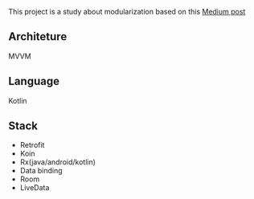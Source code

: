 This project is a study about modularization based on this [Medium post](https://medium.com/@iagofucolo/modulariza%C3%A7%C3%A3o-android-parte-1-b69b509571c9)

## Architeture
MVVM

## Language
Kotlin

## Stack
* Retrofit
* Koin
* Rx(java/android/kotlin)
* Data binding
* Room
* LiveData 
